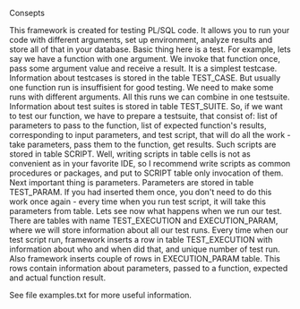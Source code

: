 Consepts

This framework is created for testing PL/SQL code. It allows you to run your code with different arguments, set up environment, analyze results and store all of that in your database. 
Basic thing here is a test. For example, lets say we have a function with one argument. We invoke that function once, pass some argument value and receive a result. It is a simplest testcase. Information about testcases is stored in the table TEST_CASE. But usually one function run is insuffisient for good testing. We need to make some runs with different arguments. All this runs we can combine in one testsuite. Information about test suites is stored in table TEST_SUITE. So, if we want to test our function, we have to prepare a testsuite, that consist of: list of parameters to pass to the function, list of expected function's results, corresponding to input parameters, and test script, that will do all the work - take parameters, pass them to the function, get results. Such scripts are stored in table SCRIPT. Well, writing scripts in table cells is not as convenient as in your favorite IDE, so I recommend write scripts as common procedures or packages, and put to SCRIPT table only invocation of them. Next important thing is parameters. Parameters are stored in table TEST_PARAM. If you had inserted them once, you don't need to do this work once again - every time when you run test script, it will take this parameters from table.
Lets see now what happens when we run our test. There are tables with name TEST_EXECUTION and EXECUTION_PARAM, where we will store information about all our test runs. Every time when our test script run, framework inserts a row in table TEST_EXECUTION with information about who and when did that, and unique number of test run. Also framework inserts couple of rows in EXECUTION_PARAM table. This rows contain information about parameters, passed to a function, expected and actual function result.

See file examples.txt for more useful information.
